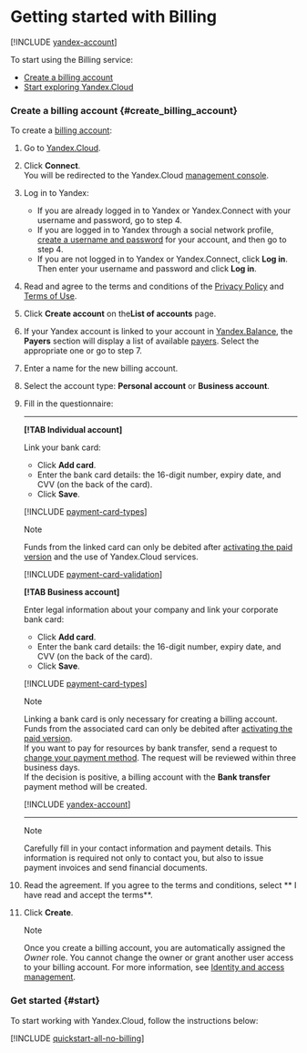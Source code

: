 # Getting started with Billing

[!INCLUDE [yandex-account](../_includes/yandex-account.md)]

To start using the Billing service:

- [Create a billing account](#create_billing_account)
- [Start exploring Yandex.Cloud](#start)

<a name="create_billing_account"></a>

### **Create a billing account** {#create_billing_account}

To create a [billing account](../concepts/billing-account.md):

1. Go to [Yandex.Cloud](https://cloud.yandex.com/).

1. Click **Connect**.
<br/>You will be redirected to the Yandex.Cloud [management console](https://console.cloud.yandex.ru/billing).

1. Log in to Yandex:
    - If you are already logged in to Yandex or Yandex.Connect with your username and password, go to step 4.
    - If you are logged in to Yandex through a social network profile, [create a username and password](https://passport.yandex.com/passport?mode=postregistration&create_login=1) for your account, and then go to step 4.
    - If you are not logged in to Yandex or Yandex.Connect, click **Log in**. Then enter your username and password and click **Log in**.

1. Read and agree to the terms and conditions of the [Privacy Policy](https://yandex.ru/legal/confidential/) and [Terms of Use](https://yandex.ru/legal/cloud_termsofuse/?lang=en).

1. Click **Create account** on the**List of accounts** page.

1. If your Yandex account is linked to your account in [Yandex.Balance](https://balance.yandex.com/), the **Payers** section will display a list of available [payers](../concepts/glossary.md). Select the appropriate one or go to step 7.

1. Enter a name for the new billing account.

1. Select the account type: **Personal account** or **Business account**.

1. Fill in the questionnaire:

   ---

    **[!TAB Individual account]**

     Link your bank card:
      - Click **Add card**.
      - Enter the bank card details: the 16-digit number, expiry date, and CVV (on the back of the card).
      - Click **Save**.

      [!INCLUDE [payment-card-types](../_includes/payment-card-types.md)]

      > [!NOTE]
      >
      > Funds from the linked card can only be debited after [activating the paid version](../operations/activate-commercial.md) and the use of Yandex.Cloud services.
      >
      
      [!INCLUDE [payment-card-validation](../_includes/payment-card-validation.md)]

    **[!TAB Business account]**

    Enter legal information about your company and link your corporate bank card:
      - Click **Add card**.
      - Enter the bank card details: the 16-digit number, expiry date, and CVV (on the back of the card).
      - Click **Save**.

      [!INCLUDE [payment-card-types](../_includes/payment-card-types.md)]

      > [!NOTE]
      >
      > Linking a bank card is only necessary for creating a billing account. Funds from the associated card can only be debited after [activating the paid version](../operations/activate-commercial.md). <br/>If you want to pay for resources by bank transfer, send a request to [change your payment method](../operations/change-payment-method.md). The request will be reviewed within three business days. <br/>If the decision is positive, a billing account with the **Bank transfer** payment method will be created.
      >
      
      [!INCLUDE [yandex-account](../_includes/payment-card-validation.md)]

   ---

   > [!NOTE]
   >
   > Carefully fill in your contact information and payment details. This information is required not only to contact you, but also to issue payment invoices and send financial documents.
   >
   
1. Read the agreement. If you agree to the terms and conditions, select ** I have read and accept the terms**.

1. Click **Create**.

    > [!NOTE]
    >
    > Once you create a billing account, you are automatically assigned the _Owner_ role. You cannot change the owner or grant another user access to your billing account. For more information, see [Identity and access management](../security/index.md).
    >

<a name="start"></a>
### **Get started** {#start}

To start working with Yandex.Cloud, follow the instructions below:

   [!INCLUDE [quickstart-all-no-billing](../../_includes/quickstart-all-no-billing.md)]


